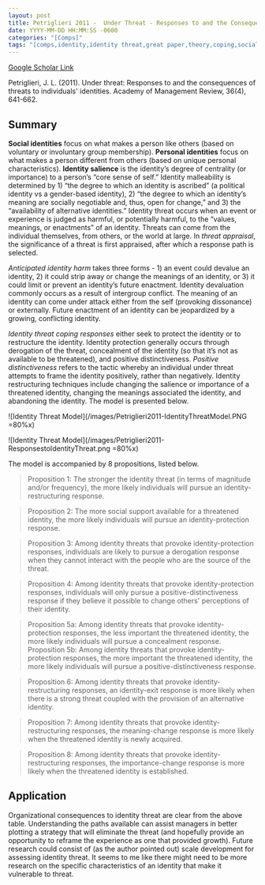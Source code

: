 ```yaml
---
layout: post
title: Petriglieri 2011 -  Under Threat - Responses to and the Consequences of Threats to Individuals' Identities
date: YYYY-MM-DD HH:MM:SS -0600
categories: "[Comps]"
tags: "[comps,identity,identity threat,great paper,theory,coping,social support]"
---
```


[Google Scholar Link](https://scholar.google.com/scholar?hl=en&as_sdt=0%2C45&q=under+threat+responses+to+and+consequences+of+threats+to+individual+identities&btnG=)

Petriglieri, J. L. (2011). Under threat: Responses to and the consequences of threats to individuals' identities. Academy of Management Review, 36(4), 641-662.

## Summary
**Social identities** focus on what makes a person like others (based on voluntary or involuntary  group membership).  **Personal identities** focus on what makes a person different from others (based on unique personal characteristics).  **Identity salience** is the identity’s degree of centrality (or importance) to a person’s “core sense of self.”  Identity malleability is determined by 1) “the degree to which an identity is ascribed” (a political identity vs a gender-based identity), 2) “the degree to which an identity’s meaning are socially negotiable and, thus, open for change,” and 3) the “availability of alternative identities.”  Identity threat occurs when an event or experience is judged as harmful, or potentially harmful, to the “values, meanings, or enactments” of an identity.  Threats can come from the individual themselves, from others, or the world at large.  In _threat appraisal_, the significance of a threat is first appraised, after which a response path is selected.

_Anticipated identity harm_ takes three forms - 1) an event could devalue an identity, 2) it could strip away or change the meanings of an identity, or 3) it could limit or prevent an identity’s future enactment.  Identity devaluation commonly occurs as a result of intergroup conflict.  The meaning of an identity can come under attack either from the self (provoking dissonance) or externally.  Future enactment of an identity can be jeopardized by a growing, conflicting identity.

_Identity threat coping responses_ either seek to protect the identity or to restructure the identity.  Identity protection generally occurs through derogation of the threat, concealment of the identity (so that it’s not as available to be threatened), and positive distinctiveness.  _Positive distinctiveness_ refers to the tactic whereby an individual under threat attempts to frame the identity positively, rather than negatively.  Identity restructuring techniques include changing the salience or importance of a threatened identity, changing the meanings associated the identity, and abandoning the identity.  The model is presented below.

![Identity Threat Model](/images/Petriglieri2011-IdentityThreatModel.PNG =80%x)

![Identity Threat Model](/images/Petriglieri2011-ResponsestoIdentityThreat.png  =80%x)

The model is accompanied by 8 propositions, listed below.

> Proposition 1: The stronger the identity threat (in terms of magnitude and/or frequency), the more likely individuals will pursue an identity-restructuring response.

> Proposition 2: The more social support available for a threatened identity, the more likely  individuals will pursue an identity-protection response.

> Proposition 3: Among identity threats that provoke identity-protection responses, individuals are likely to pursue a derogation response when they cannot interact with the people who
are the source of the threat.

> Proposition 4: Among identity threats that provoke identity-protection responses, individuals will only pursue a positive-distinctiveness response if they believe it possible to change others'
perceptions of their identity.

> Proposition 5a: Among identity threats that provoke identity-protection responses, the less important the threatened identity, the more likely individuals will pursue a concealment response.  
> Proposition 5b: Among identity threats that provoke identity-protection responses, the more important the threatened identity, the more likely individuals will pursue a positive-distinctiveness response.

> Proposition 6: Among identity threats that provoke identity-restructuring responses, an identity-exit response is more likely when there is a strong threat coupled with the provision of an alternative identity.

> Proposition 7: Among identity threats that provoke identity-restructuring responses, the meaning-change response is more likely when the threatened identity is newly acquired.

> Proposition 8: Among identity threats that provoke identity-restructuring responses, the importance-change response is more likely when the threatened identity is established.

## Application
Organizational consequences to identity threat are clear from the above table.  Understanding the paths available can assist managers in better plotting a strategy that will eliminate the threat (and hopefully provide an opportunity to reframe the experience as one that provided growth).  Future research could consist of (as the author pointed out) scale development for assessing identity threat.  It seems to me like there might need to be more research on the specific characteristics of an identity that make it vulnerable to threat.

